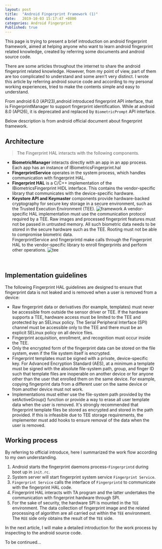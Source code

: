 ```yaml
---
layout: post
title:  "Android Fingerprint Framework (1)"
date:   2019-10-03 15:17:47 +0800
categories: Android Fingerprint
Published: true
---
```

This page is trying to present a brief introduction on android fingerprint framework, aimed at helping anyone who want to learn android fingerprint related knowledge, created by referring some documents and android source code. 

There are some articles throughout the internet to share the android fingerprint related knowledge. However, from my point of view, part of them are too complicated to understand and some aren't very distinct. I wrote this article  by referring android source code and according to my personal working experiences, tried to make the contents simple and easy to understand. 

From android 6.0 (API23),android introduced fingerprint API interface, that is FingerprintManager to support fingerprint identification. While at android 8.0 (API26), it is deprecated and replaced by `BiometricPrompt` API interface.

Below description is from android official document about fingerprint framework.

## Architecture
> The Fingerprint HAL interacts with the following components.
+ **BiometricManager** interacts directly with an app in an app process. Each app has an instance of IBiometricsFingerprint.hal
+ **FingerprintService** operates in the system process, which handles communication with fingerprint HAL.
+ **Fingerprint HAL** is a C/C++ implementation of the IBiometricsFingerprint HIDL interface. This contains the vendor-specific library that communicates with the device-specific hardware.
+ **Keystore API and Keymaster** components provide hardware-backed cryptography for secure key storage in a secure environment, such as the Trusted Execution Environment (TEE).
![framework]({{site.baseurl}}/assets/image/android-fingerprint-framework-framework.png)
A vendor-specific HAL implementation must use the communication protocol required by a TEE. Raw images and processed fingerprint features must not be passed in untrusted memory. All such biometric data needs to be stored in the secure hardware such as the TEE. Rooting must not be able to compromise biometric data.   
FingerprintService and fingerprintd make calls through the Fingerprint HAL to the vendor-specific library to enroll fingerprints and perform other operations.
![tee]({{site.baseurl}}/assets/image/android-fingerprint-framework-tee.png)      
<br/><br/>

## Implementation guidelines
The following Fingerprint HAL guidelines are designed to ensure that fingerprint data is not leaked and is removed when a user is removed from a device:   
+ Raw fingerprint data or derivatives (for example, templates) must never be accessible from outside the sensor driver or TEE. If the hardware supports a TEE, hardware access must be limited to the TEE and protected by an SELinux policy. The Serial Peripheral Interface (SPI) channel must be accessible only to the TEE and there must be an explicit SELinux policy on all device files.
+ Fingerprint acquisition, enrollment, and recognition must occur inside the TEE.
+ Only the encrypted form of the fingerprint data can be stored on the file system, even if the file system itself is encrypted.
+ Fingerprint templates must be signed with a private, device-specific key. For Advanced Encryption Standard (AES), at a minimum a template must be signed with the absolute file-system path, group, and finger ID such that template files are inoperable on another device or for anyone other than the user that enrolled them on the same device. For example, copying fingerprint data from a different user on the same device or from another device must not work.
+ Implementations must either use the file-system path provided by the 
setActiveGroup() function or provide a way to erase all user template data when the user is removed. It's strongly recommended that fingerprint template files be stored as encrypted and stored in the path provided. If this is infeasible due to TEE storage requirements, the implementer must add hooks to ensure removal of the data when the user is removed.

## Working process
By referring to official introduce, here I summarized the work flow according to my own understanding.

1. Android starts the fingerprint daemons process-`Fingerprintd` during boot up in `init.rc`.            
2. System server will start fingerprint system service `Fingerprint Service`.
3. `Fingerprint Service` calls the interface of `Fingerprintd` to communicate with the fingerprint HAL code. 
4. Fingerprint HAL interacts with TA program and the latter undertakes the communication with fingerprint hardware through SPI. 
5. For the sake of security, the hardware SPI is mounted in the `TEE` environment. The data collection of fingerprint image and the related processing of algorithm are all carried out within the `TEE` environment. The `REE` side only obtains the result of the `TEE` side.

In the next article, I will make a detailed introduction for the work process by inspecting to the android source code.

To be continued...
